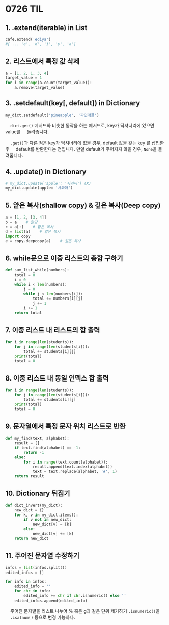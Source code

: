 # 0726 TIL

## 1. .extend(iterable) in List

```python
cafe.extend('ediya')
#[ ... 'e', 'd', 'i', 'y', 'a']
```

## 2. 리스트에서 특정 값 삭제

```python
a = [1, 2, 1, 3, 4]
target_value = 1
for i in range(a.count(target_value)):
    a.remove(target_value)
```

## 3. .setdefault(key[, default]) in Dictionary

```python
my_dict.setdefault('pineapple', '파인애플')
```

    `dict.get()` 메서드와 비슷한 동작을 하는 메서드로, key가 딕셔너리에 있으면 value를     돌려줍니다.

    `.get()`과 다른 점은 key가 딕셔너리에 없을 경우, default 값을 갖는 key 를 삽입한 후     default를 반환한다는 점입니다. 만일 default가 주어지지 않을 경우, `None`을 돌려줍니다.

## 4. .update() in Dictionary

```python
# my_dict.update('apple': '사과아') (X)
my_dict.update(apple= '사과아')
```

## 5. 얕은 복사(shallow copy) & 깊은 복사(Deep copy)

```python
a = [1, 2, [3, 4]]
b = a    # 할당
c = a[:]    # 얕은 복사
d = list(a)    # 얕은 복사
import copy
e = copy.deepcopy(a)    # 깊은 복사
```

## 6. while문으로 이중 리스트의 총합 구하기

```python
def sum_list_while(numbers):
    total = 0
    i = 0
    while i < len(numbers):
        j = 0
        while j < len(numbers[i]):
            total += numbers[i][j]
            j += 1
        i += 1
    return total
```

## 7. 이중 리스트 내 리스트의 합 출력

```python
for i in range(len(students)):
    for j in range(len(students[i])):
        total += students[i][j]
    print(total)
    total = 0
```

## 8. 이중 리스트 내 동일 인덱스 합 출력

```python
for i in range(len(students)):
    for j in range(len(students[i])):
        total += students[i][j]
    print(total)
    total = 0
```

## 9. 문자열에서 특정 문자 위치 리스트로 반환

```python
def my_find(text, alphabet):
    result = []
    if text.find(alphabet) == -1:
        return -1
    else:
        for i in range(text.count(alphabet)):
            result.append(text.index(alphabet))
            text = text.replace(alphabet, '#', 1)
    return result
```

## 10. Dictionary 뒤집기

```python
def dict_invert(my_dict):
    new_dict = {}
    for k, v in my_dict.items():
        if v not in new_dict:
            new_dict[v] = [k]
        else:
            new_dict[v] += [k]
    return new_dict
```

## 11. 주어진 문자열 수정하기

```python
infos = list(infos.split())
edited_infos = []

for info in infos:
    edited_info = ''
    for chr in info:
        edited_info += chr if chr.isnumeric() else ''
    edited_infos.append(edited_info)
```

    주어진 문자열을 리스트 나누어 % 혹은 g과 같은 단위 제거하기 `.isnumeric()`을     `.isalnum()` 등으로 변경 가능하다.
